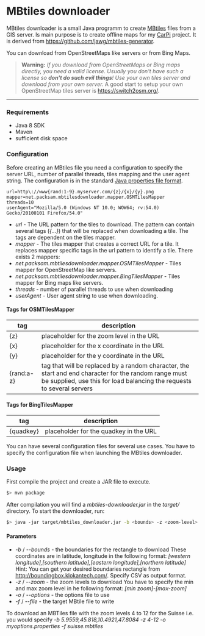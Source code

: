 MBtiles downloader
===================

MBtiles downloader is a small Java programm to create [MBtiles](http://wiki.openstreetmap.org/wiki/MBTiles) files from a GIS server. Is main purpose is to create offline maps for my [CarPi](https://github.com/dan-osterrath/CarPi) project. It is derived from https://github.com/jawg/mbtiles-generator.

You can download from OpenStreetMaps like servers or from Bing Maps.
> **Warning:** *If you download from OpenStreetMaps or Bing maps directly, you need a valid license. Usually you don't have such a license so **don't do such evil things**! Use your own tiles server and download from your own server.*
A good start to setup your own OpenStreetMap tiles server is https://switch2osm.org/.

----------

### Requirements
* Java 8 SDK
* Maven
* sufficient disk space

### Configuration
Before creating an MBtiles file you need a configuration to specify the server URL, number of parallel threads, tiles mapping and the user agent string.
The configuration is in the standard [Java properties file format](https://en.wikipedia.org/wiki/.properties).
```properties
url=http\://www{rand:1-9}.myserver.com/{z}/{x}/{y}.png
mapper=net.packsam.mbtilesdownloader.mapper.OSMTilesMapper
threads=10
userAgent="Mozilla/5.0 (Windows NT 10.0; WOW64; rv:54.0) Gecko/20100101 Firefox/54.0"
```
* *url* - The URL pattern for the tiles to download. The pattern can contain several tags (*{...}*) that will be replaced when downloading a tile. The tags are dependent on the tiles mapper.
* *mapper* - The tiles mapper that creates a correct URL for a tile. It replaces mapper specific tags in the url pattern to identify a tile.
There exists 2 mappers:
 * *net.packsam.mbtilesdownloader.mapper.OSMTilesMapper* - Tiles mapper for OpenStreetMap like servers. 
 * *net.packsam.mbtilesdownloader.mapper.BingTilesMapper* - Tiles mapper for Bing maps like servers.
* *threads* - number of parallel threads to use when downloading
* *userAgent* - User agent string to use when downloading.

#### Tags for OSMTilesMapper
| tag | description                                 |
| --- | ------------------------------------------- |
| {z} | placeholder for the zoom level in the URL   |
| {x} | placeholder for the x coordinate in the URL |
| {y} | placeholder for the y coordinate in the URL |
| {rand:a-z} | tag that will be replaced by a random character, the start and end character for the random range must be supplied, use this for load balancing the requests to several servers |

#### Tags for BingTilesMapper
| tag       | description                            |
| --------- | -------------------------------------- |
| {quadkey} | placeholder for the quadkey in the URL |

You can have several configuration files for several use cases. You have to specify the configuration file when launching the MBtiles downloader.

### Usage
First compile the project and create a JAR file to execute.
```sh
$> mvn package
```

After compilation you will find a *mbtiles-downloader.jar* in the *target/* directory. To start the downloader, run:
```sh
$> java -jar target/mbtiles_downloader.jar -b <bounds> -z <zoom-level> -o <options file> -f <target file>
```

#### Parameters
* *-b* / *--bounds* - the boundaries for the rectangle to download
These coordinates are in latitude, longitude in the following format: *[western longitude],[southern latitude],[eastern longitude],[northern latitude]*
Hint: You can get your desired boundaries rectangle from http://boundingbox.klokantech.com/. Specify CSV as output format.
* *-z* / *--zoom* - the zoom levels to download
You have to specify the min and max zoom level in he following format: *[min zoom]-[max-zoom]*
* *-o* / *--options* - the options file to use
* *-f* / *--file* - the target MBtile file to write

To download an MBTiles file with the zoom levels 4 to 12 for the Suisse i.e. you would specify *-b 5.9559,45.818,10.4921,47.8084 -z 4-12 -o myoptions.properties -f suisse.mbtiles*
